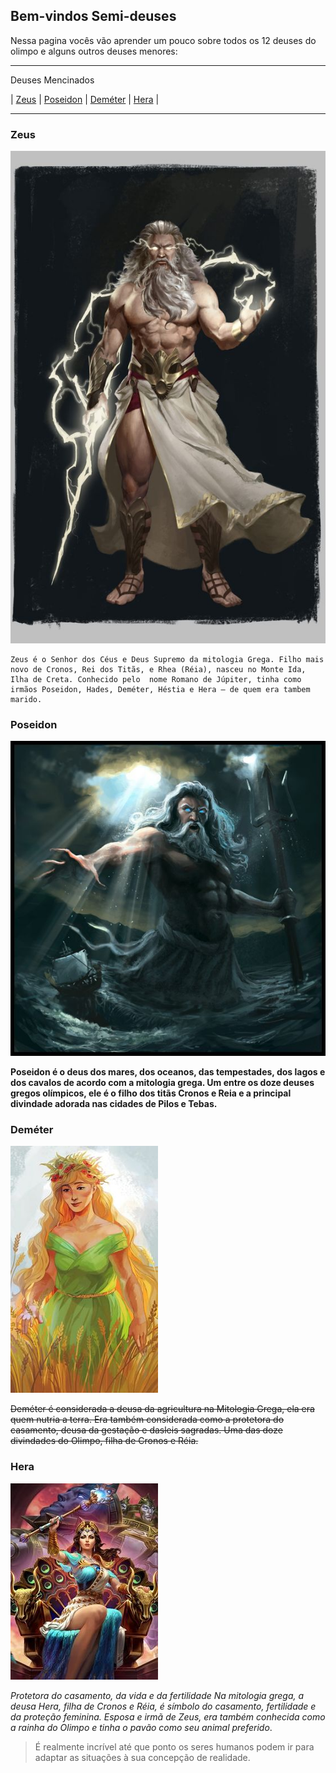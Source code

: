 ## Bem-vindos Semi-deuses

Nessa pagina vocês vão aprender um pouco sobre todos os 12 deuses do olimpo e alguns outros deuses menores:


*******
Deuses Mencinados 

 | [Zeus](#Zeus) | [Poseidon](#Poseidon) | [Deméter](#Deméter) | [Hera](#Hera) |

*******
<div id='Zeus'/> 

### Zeus 
![image](https://github.com/Tarsilaschereroliveira/12-Deuses-do-Olimpo/blob/main/zeus.jpg?raw=true)
   
    Zeus é o Senhor dos Céus e Deus Supremo da mitologia Grega. Filho mais novo de Cronos, Rei dos Titãs, e Rhea (Réia), nasceu no Monte Ida, Ilha de Creta. Conhecido pelo  nome Romano de Júpiter, tinha como irmãos Poseidon, Hades, Deméter, Héstia e Hera — de quem era tambem marido.

<div id='Poseidon'/> 

### Poseidon
![image](https://github.com/Tarsilaschereroliveira/12-Deuses-do-Olimpo/blob/main/poseidon.jpg?raw=true)

  **Poseidon é o deus dos mares, dos oceanos, das tempestades, dos lagos e dos cavalos de acordo com a mitologia grega. Um entre os doze deuses gregos olímpicos, ele é o filho 
dos titãs Cronos e Reia e a principal divindade adorada nas cidades de Pilos e Tebas.**

<div id='Deméter'/> 

### Deméter
![image](https://github.com/Tarsilaschereroliveira/12-Deuses-do-Olimpo/blob/main/dem%C3%A9ter.jpg?raw=true)

  ~~Deméter é considerada a deusa da agricultura na Mitologia Grega, ela era quem nutria a terra. Era também considerada como a protetora do casamento, deusa da gestação e 
dasleis sagradas. Uma das doze divindades do Olimpo, filha de Cronos e Réia.~~

<div id='Hera'/>

### Hera
![image](https://github.com/Tarsilaschereroliveira/12-Deuses-do-Olimpo/blob/main/hera.jpg?raw=true)

  *Protetora do casamento, da vida e da fertilidade
  Na mitologia grega, a deusa Hera, filha de Cronos e Réia, é símbolo do casamento, fertilidade e da proteção feminina. Esposa e irmã de Zeus, era também conhecida como a rainha 
do Olimpo e tinha o pavão como seu animal preferido*.




> É realmente incrível até que ponto os seres humanos podem ir para adaptar as situações à sua concepção de realidade.
